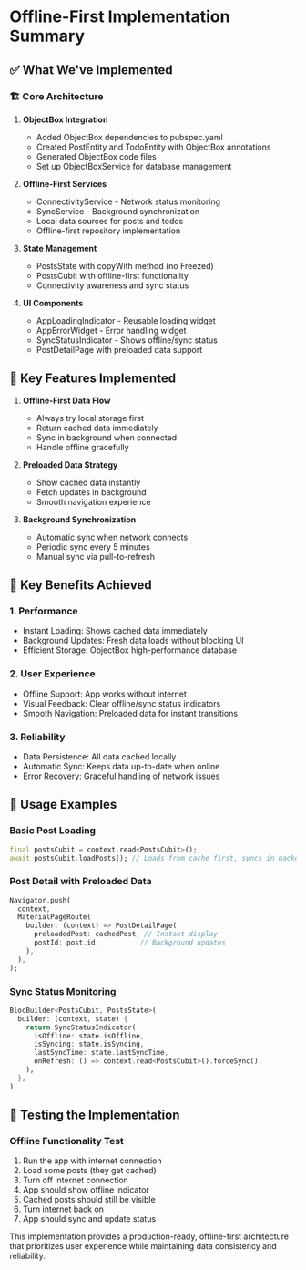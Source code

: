 # Offline-First Implementation Summary

## ✅ What We've Implemented

### 🏗️ Core Architecture

1. **ObjectBox Integration**
   - Added ObjectBox dependencies to pubspec.yaml
   - Created PostEntity and TodoEntity with ObjectBox annotations
   - Generated ObjectBox code files
   - Set up ObjectBoxService for database management

2. **Offline-First Services**
   - ConnectivityService - Network status monitoring
   - SyncService - Background synchronization
   - Local data sources for posts and todos
   - Offline-first repository implementation

3. **State Management**
   - PostsState with copyWith method (no Freezed)
   - PostsCubit with offline-first functionality
   - Connectivity awareness and sync status

4. **UI Components**
   - AppLoadingIndicator - Reusable loading widget
   - AppErrorWidget - Error handling widget
   - SyncStatusIndicator - Shows offline/sync status
   - PostDetailPage with preloaded data support

## 🔄 Key Features Implemented

1. **Offline-First Data Flow**
   - Always try local storage first
   - Return cached data immediately
   - Sync in background when connected
   - Handle offline gracefully

2. **Preloaded Data Strategy**
   - Show cached data instantly
   - Fetch updates in background
   - Smooth navigation experience

3. **Background Synchronization**
   - Automatic sync when network connects
   - Periodic sync every 5 minutes
   - Manual sync via pull-to-refresh

## 🎯 Key Benefits Achieved

### 1. Performance
- Instant Loading: Shows cached data immediately
- Background Updates: Fresh data loads without blocking UI
- Efficient Storage: ObjectBox high-performance database

### 2. User Experience
- Offline Support: App works without internet
- Visual Feedback: Clear offline/sync status indicators
- Smooth Navigation: Preloaded data for instant transitions

### 3. Reliability
- Data Persistence: All data cached locally
- Automatic Sync: Keeps data up-to-date when online
- Error Recovery: Graceful handling of network issues

## 🚀 Usage Examples

### Basic Post Loading
```dart
final postsCubit = context.read<PostsCubit>();
await postsCubit.loadPosts(); // Loads from cache first, syncs in background
```

### Post Detail with Preloaded Data
```dart
Navigator.push(
  context,
  MaterialPageRoute(
    builder: (context) => PostDetailPage(
      preloadedPost: cachedPost, // Instant display
      postId: post.id,          // Background updates
    ),
  ),
);
```

### Sync Status Monitoring
```dart
BlocBuilder<PostsCubit, PostsState>(
  builder: (context, state) {
    return SyncStatusIndicator(
      isOffline: state.isOffline,
      isSyncing: state.isSyncing,
      lastSyncTime: state.lastSyncTime,
      onRefresh: () => context.read<PostsCubit>().forceSync(),
    );
  },
)
```

## 📱 Testing the Implementation

### Offline Functionality Test
1. Run the app with internet connection
2. Load some posts (they get cached)
3. Turn off internet connection
4. App should show offline indicator
5. Cached posts should still be visible
6. Turn internet back on
7. App should sync and update status

This implementation provides a production-ready, offline-first architecture that prioritizes user experience while maintaining data consistency and reliability. 